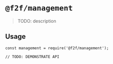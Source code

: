 # `@f2f/management`

> TODO: description

## Usage

```
const management = require('@f2f/management');

// TODO: DEMONSTRATE API
```
